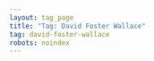 ```yaml
---
layout: tag_page
title: "Tag: David Foster Wallace"
tag: david-foster-wallace
robots: noindex
---
```

